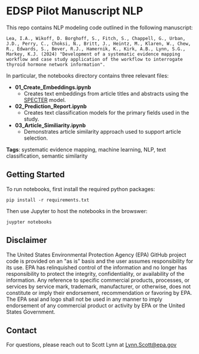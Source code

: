 # EDSP Pilot Manuscript NLP

This repo contains NLP modeling code outlined in the following manuscript: 

`Lea, I.A., Wikoff, D. Borghoff, S., Fitch, S., Chappell, G., Urban, J.D., Perry, C., Choksi, N., Britt, J., Heintz, M., Klaren, W., Chew, R., Edwards, S., Bever, R.J., Hamernik, K., Kirk, A.B., Lynn, S.G., Markey, K.J. (2024) "Development of a systematic evidence mapping workflow and case study application of the workflow to interrogate thyroid hormone network information".`

In particular, the notebooks directory contains three relevant files:
- **01_Create_Embeddings.ipynb**
  - Creates text embeddings from article titles and abstracts using the [SPECTER](https://arxiv.org/abs/2004.07180) model.
- **02_Prediction_Report.ipynb**
  - Creates text classification models for the primary fields used in the study.
- **03_Article_Similiarity.ipynb**
  - Demonstrates article similarity approach used to support article selection.

**Tags**: systematic evidence mapping, machine learning, NLP, text classification, semantic similarity

## Getting Started

To run notebooks, first install the required python packages:

`pip install -r requirements.txt`

Then use Jupyter to host the notebooks in the browswer:

`juypter notebooks`

## Disclaimer

The United States Environmental Protection Agency (EPA) GitHub project
code is provided on an "as is" basis and the user assumes responsibility for its use. EPA
has relinquished control of the information and no longer has responsibility to protect
the integrity, confidentiality, or availability of the information. Any reference to specific
commercial products, processes, or services by service mark, trademark, manufacturer, or
otherwise, does not constitute or imply their endorsement, recommendation or favoring
by EPA. The EPA seal and logo shall not be used in any manner to imply endorsement of
any commercial product or activity by EPA or the United States Government.

## Contact

For questions, please reach out to Scott Lynn at <Lynn.Scott@epa.gov>
